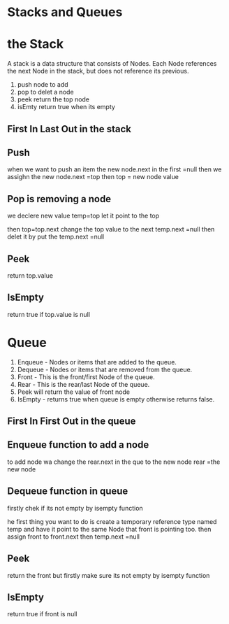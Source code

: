 # Stacks and Queues
# the Stack
A stack is a data structure that consists of Nodes. Each Node references the next Node in the stack, but does not reference its previous.
1. push node to add 
2. pop to delet a node 
3. peek return the top node 
4. isEmty return true when its empty
## First In Last Out in the stack

## Push 
when we want to push an item 
the new node.next in the first =null
then we assighn the new node.next =top
then top = new node value 
## Pop is removing a node 
we declere new value temp=top
let it point to the top 

then top=top.next
change the top value to the next 
temp.next =null
then delet it by put the temp.next =null
## Peek 
return top.value 
## IsEmpty 
return true if top.value is null
# Queue
1. Enqueue - Nodes or items that are added to the queue.
2. Dequeue - Nodes or items that are removed from the queue.
3. Front - This is the front/first Node of the queue.
4. Rear - This is the rear/last Node of the queue.
5. Peek 
will return the value of front node 
6. IsEmpty - returns true when queue is empty otherwise returns false.

## First In First Out in the queue

## Enqueue function to add a node 
to add node wa change the rear.next in the que to the new node 
rear =the new node
## Dequeue function in queue
firstly chek if its not empty by isempty function

he first thing you want to do is create a temporary reference type named temp and have it point to the same Node that front is pointing too.
then assign front to front.next 
then temp.next =null

## Peek 
return the front but firstly make sure its not empty by isempty function 
## IsEmpty 
return true if front is null

